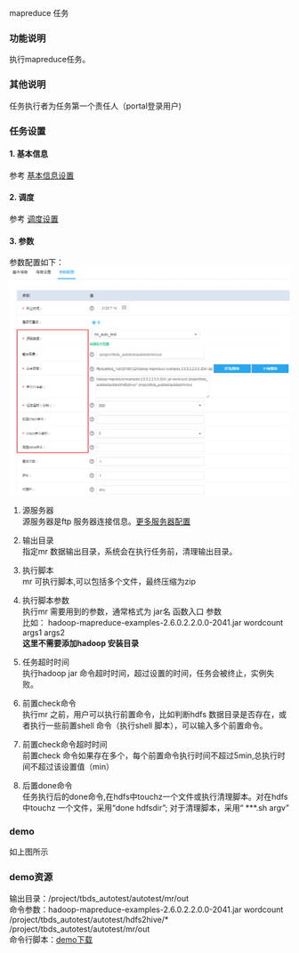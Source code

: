 mapreduce 任务

### 功能说明
执行mapreduce任务。  

### 其他说明
任务执行者为任务第一个责任人（portal登录用户)

### 任务设置
#### 1. 基本信息  
参考 [基本信息设置](/workflow/workflow/runnerBasicInfo.md)  
#### 2. 调度  
参考 [调度设置](/workflow/workflow/runnerCycle.md)  

#### 3. 参数
参数配置如下：
![mr](/workflow/workflow/images/mapreduce.png)

1. 源服务器  
源服务器是ftp 服务器连接信息。[更多服务器配置](/workflow/services/readme.md)  

2. 输出目录  
指定mr 数据输出目录，系统会在执行任务前，清理输出目录。  

3. 执行脚本  
mr 可执行脚本,可以包括多个文件，最终压缩为zip 

4. 执行脚本参数  
执行mr 需要用到的参数，通常格式为 jar名 函数入口 参数  
比如： hadoop-mapreduce-examples-2.6.0.2.2.0.0-2041.jar wordcount args1 args2   
**这里不需要添加hadoop 安装目录**

5. 任务超时时间  
执行hadoop jar 命令超时时间，超过设置的时间，任务会被终止，实例失败。

6. 前置check命令  
执行mr 之前，用户可以执行前置命令，比如判断hdfs 数据目录是否存在，或者执行一些前置shell 命令（执行shell 脚本），可以输入多个前置命令。  

7. 前置check命令超时时间  
前置check 命令如果存在多个，每个前置命令执行时间不超过5min,总执行时间不超过该设置值（min）
 
8. 后置done命令  
任务执行后的done命令,在hdfs中touchz一个文件或执行清理脚本。对在hdfs中touchz 一个文件，采用“done hdfsdir”; 对于清理脚本，采用“ ***.sh  argv”


### demo
如上图所示

### demo资源
输出目录：/project/tbds_autotest/autotest/mr/out  
命令参数：hadoop-mapreduce-examples-2.6.0.2.2.0.0-2041.jar wordcount /project/tbds_autotest/autotest/hdfs2hive/* /project/tbds_autotest/autotest/mr/out  
命令行脚本：[demo下载](https://share.weiyun.com/e0dd52520c1f68f4f5663ea3cf0435bb)
